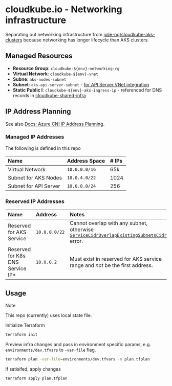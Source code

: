 # cloudkube.io - Networking infrastructure

Separating out networking infrastructure from [julie-ng/cloudkube-aks-clusters](https://github.com/julie-ng/cloudkube-aks-clusters)  because networking has longer lifecycle than AKS clusters.

## Managed Resources

- **Resource Group**: `cloudkube-${env}-networking-rg` 
- **Virtual Network**: `cloudkube-${env}-vnet` 
- **Subne**: `aks-nodes-subnet` 
- **Subnet**: `aks-api-server-subnet` - [for API Server VNet integration](https://learn.microsoft.com/en-us/azure/aks/api-server-vnet-integration) 
- **Static Public I**: `cloudkube-${env}-aks-ingress-ip` - referenced for DNS records in [cloudkube-shared-infra](https://github.com/julie-ng/cloudkube-shared-infra) 

## IP Address Planning 

See also [Docs: Azure CNI IP Address Planning](https://learn.microsoft.com/en-us/azure/aks/azure-cni-overview#plan-ip-addressing-for-your-cluster).

### Managed IP Addresses

The following is defined in this repo

| Name | Address Space | # IPs |
|:--|:--|:--|
| Virtual Network | `10.0.0.0/16` | 65k |
| Subnet for AKS Nodes | `10.0.4.0/22` | 1024 |
| Subnet for API Server | `10.0.8.0/24` | 256|

### Reserved IP Addresses

| Name | Address | Notes |
|:--|:--|:--|
| Reserved for AKS Service | `10.0.0.0/22` | Cannot overlap with any subnet, otherwise [`ServiceCidrOverlapExistingSubnetsCidr`](https://learn.microsoft.com/en-us/troubleshoot/azure/azure-kubernetes/create-upgrade-delete/error-code-servicecidroverlapexistingsubnetscidr) error.|
| Reserved for K8s DNS Service IP* | `10.0.0.2` | Must exist in reserved for AKS service range and _not_ be the first address. |

## Usage

> [!NOTE]
> This repo (currently) uses local state file.

Initialize Terraform

```bash
terraform init
```

Preview infra changes and pass in environment specific params, e.g. `environments/dev.tfvars` to `-var-file` flag.

```bash
terraform plan -var-file=environments/dev.tfvars -o plan.tfplan
```

If satisifed, apply changes

```bash
terraform apply plan.tfplan
```